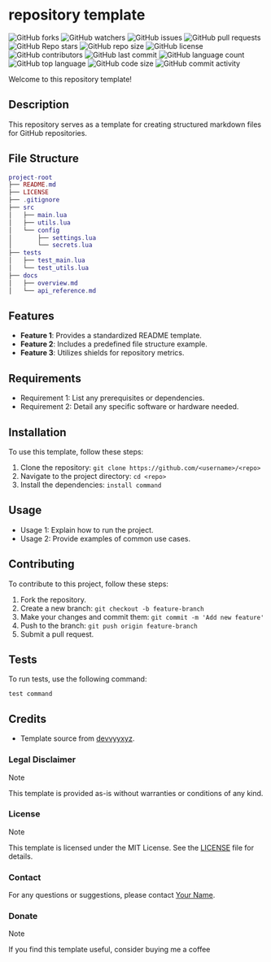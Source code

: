 # repository template

![GitHub forks](https://img.shields.io/github/forks/<username>/<repo>)
![GitHub watchers](https://img.shields.io/github/watchers/<username>/<repo>)
![GitHub issues](https://img.shields.io/github/issues-raw/<username>/<repo>)
![GitHub pull requests](https://img.shields.io/github/issues-pr/<username>/<repo>)
![GitHub Repo stars](https://img.shields.io/github/stars/<username>/<repo>)
![GitHub repo size](https://img.shields.io/github/repo-size/<username>/<repo>)
![GitHub license](https://img.shields.io/github/license/<username>/<repo>)
![GitHub contributors](https://img.shields.io/github/contributors/<username>/<repo>)
![GitHub last commit](https://img.shields.io/github/last-commit/<username>/<repo>)
![GitHub language count](https://img.shields.io/github/languages/count/<username>/<repo>)
![GitHub top language](https://img.shields.io/github/languages/top/<username>/<repo>)
![GitHub code size](https://img.shields.io/github/languages/code-size/<username>/<repo>)
![GitHub commit activity](https://img.shields.io/github/commit-activity/m/<username>/<repo>)

Welcome to this repository template!

## Description

This repository serves as a template for creating structured markdown files for GitHub repositories.

## File Structure

```lua
project-root
├── README.md
├── LICENSE
├── .gitignore
├── src
│   ├── main.lua
│   ├── utils.lua
│   └── config
│       ├── settings.lua
│       └── secrets.lua
├── tests
│   ├── test_main.lua
│   └── test_utils.lua
├── docs
│   ├── overview.md
│   └── api_reference.md
```

## Features

- **Feature 1**: Provides a standardized README template.
- **Feature 2**: Includes a predefined file structure example.
- **Feature 3**: Utilizes shields for repository metrics.

## Requirements

- Requirement 1: List any prerequisites or dependencies.
- Requirement 2: Detail any specific software or hardware needed.

## Installation

To use this template, follow these steps:

1. Clone the repository: `git clone https://github.com/<username>/<repo>`
2. Navigate to the project directory: `cd <repo>`
3. Install the dependencies: `install command`

## Usage

- Usage 1: Explain how to run the project.
- Usage 2: Provide examples of common use cases.

## Contributing

To contribute to this project, follow these steps:

1. Fork the repository.
2. Create a new branch: `git checkout -b feature-branch`
3. Make your changes and commit them: `git commit -m 'Add new feature'`
4. Push to the branch: `git push origin feature-branch`
5. Submit a pull request.

## Tests

To run tests, use the following command:

```
test command
```

## Credits

- Template source from [devvyyxyz](https://github.com/devvyyxyz).

### Legal Disclaimer
> [!NOTE]
> This template is provided as-is without warranties or conditions of any kind.

### License
> [!NOTE]
> This template is licensed under the MIT License. See the [LICENSE](https://github.com/<username>/<repo>/blob/main/LICENSE) file for details.

### Contact

For any questions or suggestions, please contact [Your Name](mailto:your-email@example.com).

### Donate
> [!NOTE]
> If you find this template useful, consider buying me a coffee
